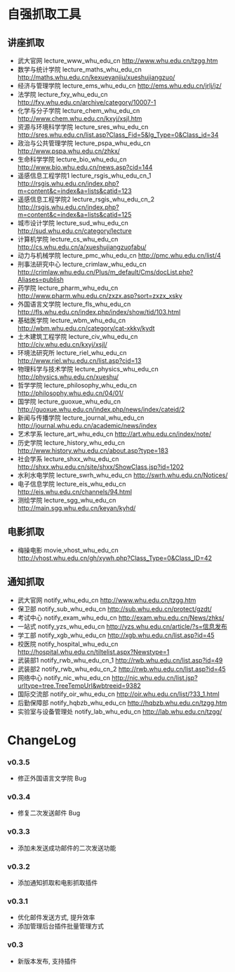 # 自强抓取工具

## 讲座抓取

* 武大官网 lecture_www_whu_edu_cn http://www.whu.edu.cn/tzgg.htm
* 数学与统计学院 lecture_maths_whu_edu_cn http://maths.whu.edu.cn/kexueyanjiu/xueshujiangzuo/ 
* 经济与管理学院 lecture_ems_whu_edu_cn http://ems.whu.edu.cn/jrlj/jz/ 
* 法学院 lecture_fxy_whu_edu_cn http://fxy.whu.edu.cn/archive/category/10007-1 
* 化学与分子学院 lecture_chem_whu_edu_cn http://www.chem.whu.edu.cn/kxyj/xsjl.htm 
* 资源与环境科学学院 lecture_sres_whu_edu_cn http://sres.whu.edu.cn/list.asp?Class_Fid=5&lg_Type=0&Class_id=34 
* 政治与公共管理学院 lecture_pspa_whu_edu_cn http://www.pspa.whu.edu.cn/zhkx/ 
* 生命科学学院 lecture_bio_whu_edu_cn http://www.bio.whu.edu.cn/news.asp?cid=144 
* 遥感信息工程学院1 lecture_rsgis_whu_edu_cn_1 http://rsgis.whu.edu.cn/index.php?m=content&c=index&a=lists&catid=123 
* 遥感信息工程学院2 lecture_rsgis_whu_edu_cn_2 http://rsgis.whu.edu.cn/index.php?m=content&c=index&a=lists&catid=125 
* 城市设计学院 lecture_sud_whu_edu_cn http://sud.whu.edu.cn/category/lecture 
* 计算机学院 lecture_cs_whu_edu_cn http://cs.whu.edu.cn/a/xueshujiangzuofabu/ 
* 动力与机械学院 lecture_pmc_whu_edu_cn http://pmc.whu.edu.cn/list/4 
* 刑事法研究中心 lecture_crimlaw_whu_edu_cn http://crimlaw.whu.edu.cn/Plus/m_default/Cms/docList.php?Aliases=publish 
* 药学院 lecture_pharm_whu_edu_cn http://www.pharm.whu.edu.cn/zxzx.asp?sort=zxzx_xsky 
* 外国语言文学院 lecture_fls_whu_edu_cn http://fls.whu.edu.cn/index.php/index/show/tid/103.html 
* 基础医学院 lecture_wbm_whu_edu_cn http://wbm.whu.edu.cn/category/cat-xkky/kydt 
* 土木建筑工程学院 lecture_civ_whu_edu_cn http://civ.whu.edu.cn/kxyj/xsjl/ 
* 环境法研究所 lecture_riel_whu_edu_cn http://www.riel.whu.edu.cn/list.asp?cid=13 
* 物理科学与技术学院 lecture_physics_whu_edu_cn http://physics.whu.edu.cn/xueshu/ 
* 哲学学院 lecture_philosophy_whu_edu_cn http://philosophy.whu.edu.cn/04/01/ 
* 国学院 lecture_guoxue_whu_edu_cn http://guoxue.whu.edu.cn/index.php/news/index/cateid/2 
* 新闻与传播学院 lecture_journal_whu_edu_cn http://journal.whu.edu.cn/academic/news/index 
* 艺术学系 lecture_art_whu_edu_cn http://art.whu.edu.cn/index/note/ 
* 历史学院 lecture_history_whu_edu_cn http://www.history.whu.edu.cn/about.asp?type=183 
* 社会学系 lecture_shxx_whu_edu_cn http://shxx.whu.edu.cn/site/shxx/ShowClass.jsp?id=1202 
* 水利水电学院 lecture_swrh_whu_edu_cn http://swrh.whu.edu.cn/Notices/ 
* 电子信息学院 lecture_eis_whu_edu_cn http://eis.whu.edu.cn/channels/94.html 
* 测绘学院 lecture_sgg_whu_edu_cn http://main.sgg.whu.edu.cn/keyan/kyhd/ 

## 电影抓取

* 梅操电影 movie_vhost_whu_edu_cn http://vhost.whu.edu.cn/gh/xywh.php?Class_Type=0&Class_ID=42

## 通知抓取

* 武大官网 notify_whu_edu_cn http://www.whu.edu.cn/tzgg.htm
* 保卫部 notify_sub_whu_edu_cn http://sub.whu.edu.cn/protect/gzdt/
* 考试中心 notify_exam_whu_edu_cn http://exam.whu.edu.cn/News/zhks/
* 一站式 notify_yzs_whu_edu_cn http://yzs.whu.edu.cn/article/?s=信息发布
* 学工部 notify_xgb_whu_edu_cn http://xgb.whu.edu.cn/list.asp?id=45
* 校医院 notify_hospital_whu_edu_cn http://hospital.whu.edu.cn/tiltelist.aspx?Newstype=1
* 武装部1 notify_rwb_whu_edu_cn_1 http://rwb.whu.edu.cn/list.asp?id=49
* 武装部2 notify_rwb_whu_edu_cn_2 http://rwb.whu.edu.cn/list.asp?id=45
* 网络中心 notify_nic_whu_edu_cn http://nic.whu.edu.cn/list.jsp?urltype=tree.TreeTempUrl&wbtreeid=9382
* 国际交流部 notify_oir_whu_edu_cn http://oir.whu.edu.cn/list/?33_1.html
* 后勤保障部 notify_hqbzb_whu_edu_cn http://hqbzb.whu.edu.cn/tzgg.htm
* 实验室与设备管理处 notify_lab_whu_edu_cn http://lab.whu.edu.cn/tzgg/

# ChangeLog

### v0.3.5

* 修正外国语言文学院 Bug

### v0.3.4

* 修复二次发送邮件 Bug

### v0.3.3

* 添加未发送成功邮件的二次发送功能

### v0.3.2

* 添加通知抓取和电影抓取插件

### v0.3.1

* 优化邮件发送方式, 提升效率
* 添加管理后台插件批量管理方式

### v0.3

* 新版本发布, 支持插件